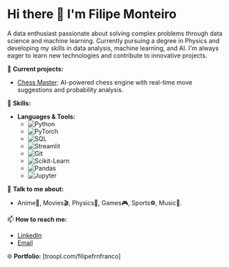 # Hi there 👋 I'm Filipe Monteiro

A data enthusiast passionate about solving complex problems through data science and machine learning. Currently pursuing a degree in Physics and developing my skills in data analysis, machine learning, and AI. I'm always eager to learn new technologies and contribute to innovative projects.

🔭 **Current projects:**
- [Chess Master](https://github.com/ducuyusuke/chessmaster): AI-powered chess engine with real-time move suggestions and probability analysis.

🌱 **Skills:**
- **Languages & Tools:** 
  - ![Python](https://img.shields.io/badge/-Python-333?style=flat&logo=python)
  - ![PyTorch](https://img.shields.io/badge/-PyTorch-333?style=flat&logo=pytorch)
  - ![SQL](https://img.shields.io/badge/-SQL-333?style=flat&logo=postgresql)
  - ![Streamlit](https://img.shields.io/badge/-Streamlit-333?style=flat&logo=streamlit)
  - ![Git](https://img.shields.io/badge/-Git-333?style=flat&logo=git)
  - ![Scikit-Learn](https://img.shields.io/badge/-Scikit--Learn-333?style=flat&logo=scikit-learn)
  - ![Pandas](https://img.shields.io/badge/-Pandas-333?style=flat&logo=pandas)
  - ![Jupyter](https://img.shields.io/badge/-Jupyter-333?style=flat&logo=jupyter)

💬 **Talk to me about:**
- Anime👒, Movies🎬, Physics🔭, Games🎮, Sports⚽, Music🎸.

📫 **How to reach me:**
- [LinkedIn](https://www.linkedin.com/in/filipe-monteiro-4a0619308/)
- [Email](filipefrnfranco@gmail.com)

🌐 **Portfolio:** [troopl.com/filipefrnfranco]


